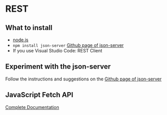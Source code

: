 # REST

## What to install
- [node.js](https://nodejs.org/)
- `npm install json-server` [Github page of json-server](https://github.com/typicode/json-server)
- If you use Visual Studio Code: REST Client

## Experiment with the json-server
Follow the instructions and suggestions on the [Github page of json-server](https://github.com/typicode/json-server)

## JavaScript Fetch API
[Complete Documentation](https://developer.mozilla.org/en-US/docs/Web/API/Fetch_API/Using_Fetch)